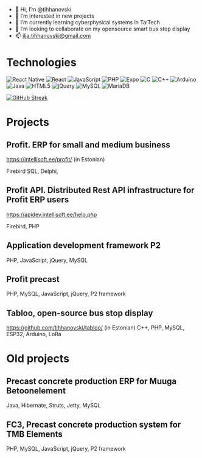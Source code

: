 - 👋 Hi, I’m @tihhanovski
- 👀 I’m interested in new projects
- 🌱 I’m currently learning cyberphysical systems in TalTech
- 💞️ I’m looking to collaborate on my opensource smart bus stop display
- 📫  ilja.tihhanovski@gmail.com

# Technologies #

![React Native](https://img.shields.io/badge/react_native-%2320232a.svg?style=for-the-badge&logo=react&logoColor=%2361DAFB)
![React](https://img.shields.io/badge/react-%2320232a.svg?style=for-the-badge&logo=react&logoColor=%2361DAFB)
![JavaScript](https://img.shields.io/badge/javascript-%23323330.svg?style=for-the-badge&logo=javascript&logoColor=%23F7DF1E)
![PHP](https://img.shields.io/badge/php-%23777BB4.svg?style=for-the-badge&logo=php&logoColor=white)
![Expo](https://img.shields.io/badge/expo-1C1E24?style=for-the-badge&logo=expo&logoColor=#D04A37)
![C](https://img.shields.io/badge/c-%2300599C.svg?style=for-the-badge&logo=c&logoColor=white)
![C++](https://img.shields.io/badge/c++-%2300599C.svg?style=for-the-badge&logo=c%2B%2B&logoColor=white)
![Arduino](https://img.shields.io/badge/-Arduino-00979D?style=for-the-badge&logo=Arduino&logoColor=white)
![Java](https://img.shields.io/badge/java-%23ED8B00.svg?style=for-the-badge&logo=java&logoColor=white)
![HTML5](https://img.shields.io/badge/html5-%23E34F26.svg?style=for-the-badge&logo=html5&logoColor=white)
![jQuery](https://img.shields.io/badge/jquery-%230769AD.svg?style=for-the-badge&logo=jquery&logoColor=white)
![MySQL](https://img.shields.io/badge/mysql-%2300f.svg?style=for-the-badge&logo=mysql&logoColor=white)
![MariaDB](https://img.shields.io/badge/MariaDB-003545?style=for-the-badge&logo=mariadb&logoColor=white)


[![GitHub Streak](https://github-readme-streak-stats.herokuapp.com/?user=tihhanovski)](https://git.io/streak-stats)


# Projects #
  ## Profit. ERP for small and medium business ## 
  https://intellisoft.ee/profit/ (in Estonian)

  Firebird SQL, Delphi, 
  
  ## Profit API. Distributed Rest API infrastructure for Profit ERP users ##
  https://apidev.intellisoft.ee/help.php
  
  Firebird, PHP
  
  ## Application development framework P2 ##  
  PHP, JavaScript, jQuery, MySQL
  
  ## Profit precast ##
  PHP, MySQL, JavaScript, jQuery, P2 framework
  
  ## Tabloo, open-source bus stop display ##
  https://github.com/tihhanovski/tabloo/ (in Estonian)
  C++, PHP, MySQL, ESP32, Arduino, LoRa

# Old projects #
  ## Precast concrete production ERP for Muuga Betoonelement ##
  Java, Hibernate, Struts, Jetty, MySQL
  
  ## FC3, Precast concrete production system for TMB Elements ##
  PHP, MySQL, JavaScript, jQuery, P2 framework

<!---
tihhanovski/tihhanovski is a ✨ special ✨ repository because its `README.md` (this file) appears on your GitHub profile.
You can click the Preview link to take a look at your changes.
--->
